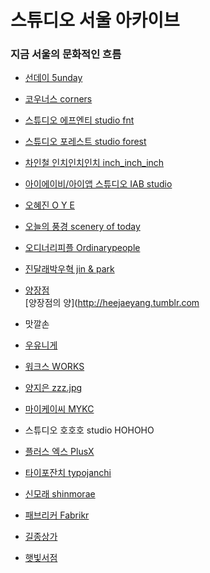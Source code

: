 # 스튜디오 서울 아카이브
### 지금 서울의 문화적인 흐름

- [선데이 5unday](http://www.5unday.com/) 

- [코우너스 corners](http://corners.kr)

- [스튜디오 에프엔티 studio fnt](http://studiofnt.com)

- [스튜디오 포레스트 studio forest](http://studio-forest.kr)

- [차인철 인치인치인치 inch_inch_inch](http://inchinchinch.com)

- [아이에이비/아이앱 스튜디오 IAB studio](http://iab-studio.com)

- [오혜진 O Y E](https://ohezin.kr)

- [오늘의 풍경 scenery of today](http://sceneryoftoday.kr)

- [오디너리피플 Ordinarypeople](http://ordinarypeople.kr)

- [진달래박우혁 jin & park](http://jinandpark.com)

- [양장점](http://yang-jang.com)  
[양장점의 양](http://heejaeyang.tumblr.com

- 맛깔손

- [우유니게](http://ooh-you.com)

- [워크스 WORKS](http://work-s.org)

- [양지은 zzz.jpg](http://cargocollective.com/yje)

- [마이케이씨 MYKC](mykc.kr)

- 스튜디오 호호호 studio HOHOHO

- [플러스 엑스 PlusX](plus-ex.com)

- [타이포잔치 typojanchi](typojanchi.com)

- [신모래 shinmorae](shinmorae.com)

- [패브리커 Fabrikr](fabrikr.com)

- [길종상가](http://bellroad.1px.kr)

- [햇빛서점](http://sunnystudio.kr)
